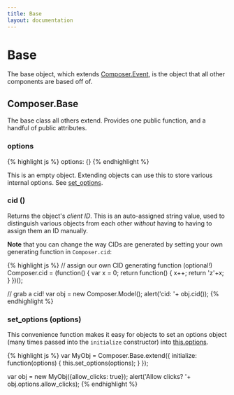 ```yaml
---
title: Base
layout: documentation
---
```


# Base

The base object, which extends [Composer.Event](/composer.js/docs/event), is the
object that all other components are based off of.

## Composer.Base

The base class all others extend. Provides one public function, and a handful of
public attributes.

### options
<div class="noeval">
{% highlight js %}
options: {}
{% endhighlight %}
</div>

This is an empty object. Extending objects can use this to store various
internal options. See [set_options](#set-options).

### cid ()

Returns the object's *client ID*. This is an auto-assigned string value, used to
distinguish various objects from each other *without* having to having to assign
them an ID manually.

__Note__ that you can change the way CIDs are generated by setting your own
generating function in `Composer.cid`:

{% highlight js %}
// assign our own CID generating function (optional!)
Composer.cid = (function() {
    var x = 0;
    return function() {
        x++;
        return 'z'+x;
    }
})();

// grab a cid!
var obj = new Composer.Model();
alert('cid: '+ obj.cid());
{% endhighlight %}

### set_options (options)

This convenience function makes it easy for objects to set an options object
(many times passed into the `initialize` constructor) into [this.options](#options).

{% highlight js %}
var MyObj = Composer.Base.extend({
    initialize: function(options)
    {
        this.set_options(options);
    }
});

var obj = new MyObj({allow_clicks: true});
alert('Allow clicks? '+ obj.options.allow_clicks);
{% endhighlight %}
